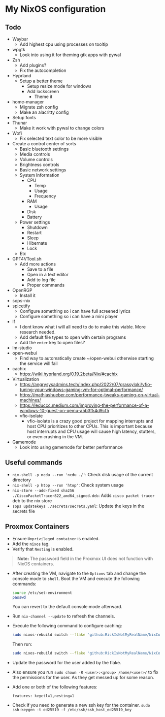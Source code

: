# My NixOS configuration

## Todo

- Waybar
  - Add highest cpu using processes on tooltip
- wpgtk
  - Look into using it for theming gtk apps with pywal
- Zsh
  - Add plugins?
  - Fix the autocompletion
- Hyprland
  - Setup a better theme
    - Setup resize mode for windows
    - Add lockscreen
      - Theme it
- home-manager
  - Migrate zsh config
  - Make an alacritty config
- Setup fonts
- Thunar
  - Make it work with pywal to change colors
- Wofi
  - Fix selected text color to be more visible
- Create a control center of sorts
  - Basic bluetooth settings
  - Media controls
  - Volume controls
  - Brightness controls
  - Basic network settings
  - System Information
    - CPU
      - Temp
      - Usage
      - Frequency
    - RAM
      - Usage
    - Disk
    - Battery
  - Power settings
    - Shutdown
    - Restart
    - Sleep
    - Hibernate
    - Lock
  - Etc
- GPT4VTool.sh
  - Add more actions
    - Save to a file
    - Open in a text editor
    - Add to log file
    - Proper commands
- OpenRGP
  - Install it
- sops-nix
- [spicetify](https://github.com/the-argus/spicetify-nix)
  - Configure something so i can have full screened lyrics
  - Configure something so i can have a mini player
- lf
  - I dont know what i will all need to do to make this viable. More research needed.
  - Add default file types to open with certain programs
  - Add the `enter` key to open files?
- lm-studio
- open-webui
  - Find way to automatically create ~/open-webui otherwise starting the service will fail
- cachix
  - https://wiki.hyprland.org/0.19.2beta/Nix/#cachix
- Virtualization
  - https://angrysysadmins.tech/index.php/2022/07/grassyloki/vfio-tuning-your-windows-gaming-vm-for-optimal-performance/
  - https://mathiashueber.com/performance-tweaks-gaming-on-virtual-machines/
  - https://leduccc.medium.com/improving-the-performance-of-a-windows-10-guest-on-qemu-a5b3f54d9cf5
  - vfio-isolate
    - vfio-isolate is a crazy good project for mapping interrupts and host CPU prioritizes to other CPUs. This is important because host interrupts and CPU usage will cause high latency, stutters, or even crashing in the VM.
- Gamemode
  - Look into using gamemode for better performance

## Useful commands

- `nix-shell -p ncdu --run 'ncdu ./'`: Check disk usage of the current directory
- `nix-shell -p htop --run 'htop'`: Check system usage
- `nix-store --add-fixed sha256 ./CiscoPacketTracer822_amd64_signed.deb`: Adds `cisco packet tracer` deb to the nix store
- `sops updatekeys ./secrets/secrets.yaml`: Update the keys in the secrets file

## Proxmox Containers

- Ensure `Unprivileged container` is enabled.
- Add the `nixos` tag.
- Verify that `Nesting` is enabled.

> **Note:** The password field in the Proxmox UI does not function with NixOS containers.

- After creating the VM, navigate to the `Options` tab and change the console mode to `shell`. Boot the VM and execute the following commands:

    ```sh
    source /etc/set-environment
    passwd
    ```

  You can revert to the default console mode afterward.

- Run `nix-channel --update` to refresh the channels.

- Execute the following command to configure caching:

    ```sh
    sudo nixos-rebuild switch --flake 'github:RickIsNotMyRealName/NixConfig#NixOSBaseContainer'
    ```

  Then run:

    ```sh
    sudo nixos-rebuild switch --flake 'github:RickIsNotMyRealName/NixConfig#<hostname>'
    ```

- Update the password for the user added by the flake.
- Also ensure you run `sudo chown -R <user>:<group> /home/<user>/` to fix the permissions for the user. As they get messed up for some reason.

- Add one or both of the following features:

    ```plaintext
    features: keyctl=1,nesting=1
    ```
- Check if you need to generate a new ssh key for the container. `sudo ssh-keygen -t ed25519 -f /etc/ssh/ssh_host_ed25519_key`

